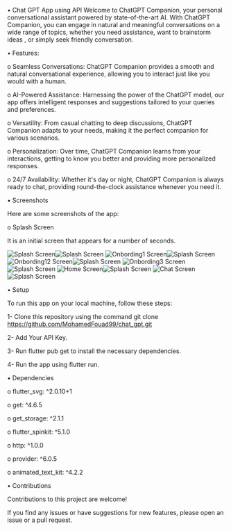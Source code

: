 •  Chat GPT App using API
Welcome to ChatGPT Companion, your personal conversational assistant powered by state-of-the-art AI. With ChatGPT Companion,
you can engage in natural and meaningful conversations on a wide range of topics, whether you need assistance, want to brainstorm ideas
, or simply seek friendly conversation.



• Features:


o  Seamless Conversations: ChatGPT Companion provides a smooth and natural conversational experience, allowing you to interact just like you would with a human.

o  AI-Powered Assistance: Harnessing the power of the ChatGPT model, our app offers intelligent responses and suggestions tailored to your queries and preferences.

o  Versatility: From casual chatting to deep discussions, ChatGPT Companion adapts to your needs, making it the perfect companion for various scenarios.

o  Personalization: Over time, ChatGPT Companion learns from your interactions, getting to know you better and providing more personalized responses.

o  24/7 Availability: Whether it's day or night, ChatGPT Companion is always ready to chat, providing round-the-clock assistance whenever you need it.



• Screenshots


Here are some screenshots of the app:

o Splash Screen

 It is an initial screen that appears for a number of seconds.


![Splash Screen](assets/images/r5.jpg)![Splash Screen](assets/images/r7.jpg)
![Onbording1 Screen](assets/images/r5.jpg)![Splash Screen](assets/images/r7.jpg)
![Onbording12 Screen](assets/images/r5.jpg)![Splash Screen](assets/images/r7.jpg)
![Onbording3 Screen](assets/images/r5.jpg)![Splash Screen](assets/images/r7.jpg)
![Home Screen](assets/images/r5.jpg)![Splash Screen](assets/images/r7.jpg)
![Chat Screen](assets/images/r5.jpg)![Splash Screen](assets/images/r7.jpg)





• Setup


To run this app on your local machine, follow these steps:


1- Clone this repository using the command git clone https://github.com/MohamedFouad99/chat_gpt.git

2- Add Your API Key.

3- Run flutter pub get to install the necessary dependencies.

4- Run the app using flutter run.




• Dependencies



 o flutter_svg: ^2.0.10+1
 
 
 o get: ^4.6.5
 
 
 o get_storage: ^2.1.1
 
 
 o flutter_spinkit: ^5.1.0
 
 
 o http: ^1.0.0
 
 
 o provider: ^6.0.5
 
 
 o animated_text_kit: ^4.2.2
 


 
 

• Contributions


Contributions to this project are welcome! 

If you find any issues or have suggestions for new features, please open an issue or a pull request.
